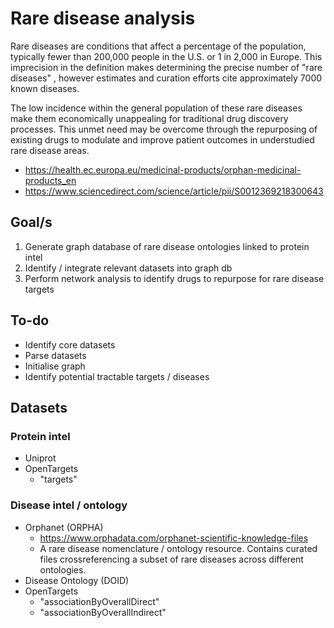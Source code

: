 # Rare disease analysis

Rare diseases are conditions that affect a  percentage of the population, typically fewer than 200,000 people in the U.S. or 1 in 2,000 in Europe. This imprecision in the definition makes determining the precise number of "rare diseases" , however estimates and curation efforts cite approximately 7000 known diseases.

The low incidence within the general population of these rare diseases make them economically unappealing for traditional drug discovery processes. This unmet need may be overcome through the repurposing of existing drugs to modulate and improve patient outcomes in understudied rare disease areas.


- https://health.ec.europa.eu/medicinal-products/orphan-medicinal-products_en    
- https://www.sciencedirect.com/science/article/pii/S0012369218300643


## Goal/s 

1. Generate graph database of rare disease ontologies linked to protein intel
2. Identify / integrate relevant datasets into graph db
3. Perform network analysis to identify drugs to repurpose for rare disease targets

## To-do

- Identify core datasets
- Parse datasets  
- Initialise graph
- Identify potential tractable targets / diseases 

## Datasets

### Protein intel

- Uniprot 
- OpenTargets
    - "targets"

### Disease intel / ontology

- Orphanet (ORPHA)
    - https://www.orphadata.com/orphanet-scientific-knowledge-files  
    - A rare disease nomenclature / ontology resource. Contains curated files crossreferencing a subset of rare diseases across different ontologies. 
- Disease Ontology (DOID)
- OpenTargets
    - "associationByOverallDirect"
    - "associationByOverallIndirect"